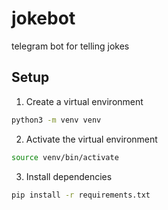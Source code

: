 # jokebot

telegram bot for telling jokes

## Setup

1. Create a virtual environment

```sh
python3 -m venv venv
```

2. Activate the virtual environment

```sh
source venv/bin/activate
```

3. Install dependencies

```sh
pip install -r requirements.txt
```
